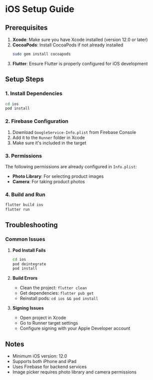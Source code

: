 # iOS Setup Guide

## Prerequisites

1. **Xcode**: Make sure you have Xcode installed (version 12.0 or later)
2. **CocoaPods**: Install CocoaPods if not already installed
   ```bash
   sudo gem install cocoapods
   ```
3. **Flutter**: Ensure Flutter is properly configured for iOS development

## Setup Steps

### 1. Install Dependencies
```bash
cd ios
pod install
```

### 2. Firebase Configuration
1. Download `GoogleService-Info.plist` from Firebase Console
2. Add it to the `Runner` folder in Xcode
3. Make sure it's included in the target

### 3. Permissions
The following permissions are already configured in `Info.plist`:
- **Photo Library**: For selecting product images
- **Camera**: For taking product photos

### 4. Build and Run
```bash
flutter build ios
flutter run
```

## Troubleshooting

### Common Issues

1. **Pod Install Fails**
   ```bash
   cd ios
   pod deintegrate
   pod install
   ```

2. **Build Errors**
   - Clean the project: `flutter clean`
   - Get dependencies: `flutter pub get`
   - Reinstall pods: `cd ios && pod install`

3. **Signing Issues**
   - Open project in Xcode
   - Go to Runner target settings
   - Configure signing with your Apple Developer account

## Notes

- Minimum iOS version: 12.0
- Supports both iPhone and iPad
- Uses Firebase for backend services
- Image picker requires photo library and camera permissions 